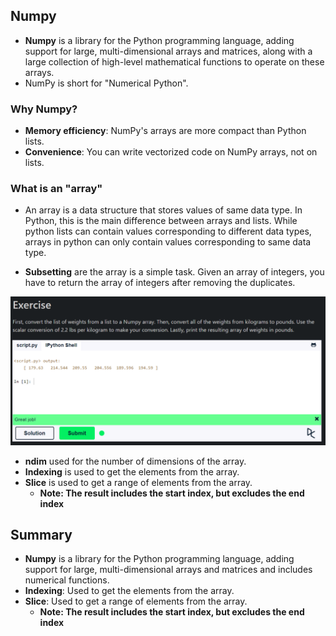 ## **Numpy**

- **Numpy** is a library for the Python programming language, adding support for large, multi-dimensional arrays and matrices, along with a large collection of high-level mathematical functions to operate on these arrays.
- NumPy is short for "Numerical Python".

### **Why Numpy?**

- **Memory efficiency**: NumPy's arrays are more compact than Python lists.
- **Convenience**: You can write vectorized code on NumPy arrays, not on lists.

### **What is an "array"**

- An array is a data structure that stores values of same data type. In Python, this is the main difference between arrays and lists. While python lists can contain values corresponding to different data types, arrays in python can only contain values corresponding to same data type.

- **Subsetting** are the array is a simple task. Given an array of integers, you have to return the array of integers after removing the duplicates.

![Exercise - 20 Numpy Array](image.png)

- **ndim** used for the number of dimensions of the array.
- **Indexing** is used to get the elements from the array.
- **Slice** is used to get a range of elements from the array.
  - **Note: The result includes the start index, but excludes the end index**

## **Summary**

- **Numpy** is a library for the Python programming language, adding support for large, multi-dimensional arrays and matrices and includes numerical functions.
- **Indexing**: Used to get the elements from the array.
- **Slice**: Used to get a range of elements from the array.
  - **Note: The result includes the start index, but excludes the end index**
